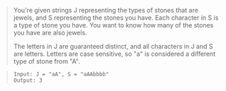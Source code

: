 > You're given strings J representing the types of stones that are jewels, and S representing the stones you have.  Each character in S is a type of stone you have.  You want to know how many of the stones you have are also jewels.
>
> The letters in J are guaranteed distinct, and all characters in J and S are letters. Letters are case sensitive, so "a" is considered a different type of stone from "A".

> ```
> Input: J = "aA", S = "aAAbbbb"
> Output: 3
> ```
